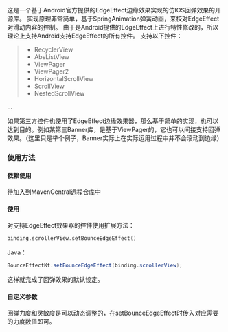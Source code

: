 这是一个基于Android官方提供的EdgeEffect边缘效果实现的仿IOS回弹效果的开源库。
实现原理非常简单，基于SpringAnimation弹簧动画，来校对EdgeEffect对滑动内容的控制。
由于是Android提供的EdgeEffect上进行特性修改的，所以理论上支持Android支持EdgeEffect的所有控件。
支持以下控件：
> - RecyclerView
> - AbsListView
> - ViewPager
> - ViewPager2
> - HorizontalScrollView
> - ScrollView
> - NestedScrollView
> 
...

如果第三方控件也使用了EdgeEffect边缘效果器，那么基于简单的实现，也可以达到目的。例如某第三Banner库，是基于ViewPager的，它也可以间接支持回弹效果。（这里只是举个例子，Banner实际上在实际运用过程中并不会滚动到边缘）
### 使用方法
#### 依赖使用
待加入到MavenCentral远程仓库中
#### 使用
对支持EdgeEffect效果器的控件使用扩展方法：
```kotlin
binding.scrollerView.setBounceEdgeEffect()
```
Java：
```java
BounceEffectKt.setBounceEdgeEffect(binding.scrollerView);
```
这样就完成了回弹效果的默认设定。
#### 自定义参数
回弹力度和灵敏度是可以动态调整的，在setBounceEdgeEffect时传入对应需要的力度数值即可。
